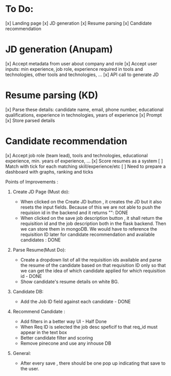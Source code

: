# To Do:

[x] Landing page
[x] JD generation
[x] Resume parsing
[x] Candidate recommendation

# JD generation (Anupam)

[x] Accept metadata from user about company and role
[x] Accept user inputs: min experience, job role, experience required in tools and technologies, other tools and technologies, ...
[x] API call to generate JD

# Resume parsing (KD)

[x] Parse these details: candidate name, email, phone number, educational qualifications, experience in technologies, years of experience
[x] Prompt
[x] Store parsed details

# Candidate recommendation 

[x] Accept job role (team lead), tools and technologies, educational experience, min. years of experience, ...
[x] Score resumes as a system
[ ] Match with tick for each matching skill/experience/etc
[ ] Need to prepare a dashboard with graphs, ranking and ticks

Points of Improvements :
1. Create JD Page (Must do): 
    -  When clicked on the Create JD button , it creates the JD but it also resets the input fields. Because of this we are not able to push the requision id in the backend and it returns "": DONE 
    -  When clicked on the save job description button , it shall return the requisition id and the job description both in the flask backend. Then we can store them in mongoDB. We would have to reference the requisition ID later for candidate recommendation and available candidates : DONE 

2. Parse Resume(Must Do):
    - Create a dropdown list of all the requisition ids available and parse the resume of the candidate based on that requisition ID only so that we can get the idea of which candidate applied for which requisition id - DONE
    - Show candidate's resume details on white BG.

3. Candidate DB:
    - Add the Job ID field against each candidate - DONE 

4. Recommend Candidate :
    - Add filters in a better way UI  - Half Done
    - When Req ID is selected the job desc speficif to that req_id must appear in the text box 
    - Better candidate filter and scoring 
    - Remove pinecone and use any inhouse DB
5. General:
    - After every save , there should be one pop up indicating that save to the user.


    
    